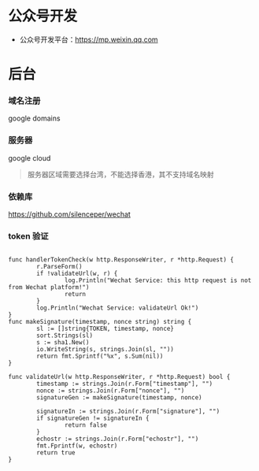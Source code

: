# 公众号开发
- 公众号开发平台：https://mp.weixin.qq.com
# 后台
### 域名注册
google domains
### 服务器
google cloud
> 服务器区域需要选择台湾，不能选择香港，其不支持域名映射
### 依赖库
https://github.com/silenceper/wechat
### token 验证
```golang

func handlerTokenCheck(w http.ResponseWriter, r *http.Request) {
        r.ParseForm()
        if !validateUrl(w, r) {
                log.Println("Wechat Service: this http request is not from Wechat platform!")
                return
        }
        log.Println("Wechat Service: validateUrl Ok!")
}
func makeSignature(timestamp, nonce string) string {
        sl := []string{TOKEN, timestamp, nonce}
        sort.Strings(sl)
        s := sha1.New()
        io.WriteString(s, strings.Join(sl, ""))
        return fmt.Sprintf("%x", s.Sum(nil))
}

func validateUrl(w http.ResponseWriter, r *http.Request) bool {
        timestamp := strings.Join(r.Form["timestamp"], "")
        nonce := strings.Join(r.Form["nonce"], "")
        signatureGen := makeSignature(timestamp, nonce)

        signatureIn := strings.Join(r.Form["signature"], "")
        if signatureGen != signatureIn {
                return false
        }
        echostr := strings.Join(r.Form["echostr"], "")
        fmt.Fprintf(w, echostr)
        return true
}

```
